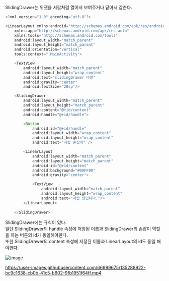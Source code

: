 SlidingDrawer는 위젯을 서랍처럼 열어서 보여주거나 닫아서 감춘다.

```java
<?xml version="1.0" encoding="utf-8"?>

<LinearLayout xmlns:android="http://schemas.android.com/apk/res/android"
    xmlns:app="http://schemas.android.com/apk/res-auto"
    xmlns:tools="http://schemas.android.com/tools"
    android:layout_width="match_parent"
    android:layout_height="match_parent"
    android:orientation="vertical"
    tools:context=".MainActivity">

    <TextView
        android:layout_width="match_parent"
        android:layout_height="wrap_content"
        android:text="slidingDrawer 바깥"
        android:gravity="center"
        android:textSize="20sp"/>

    <SlidingDrawer
        android:layout_width="match_parent"
        android:layout_height="match_parent"
        android:content="@+id/content"
        android:handle="@+id/handle">

        <Button
            android:id="@+id/handle"
            android:layout_width="wrap_content"
            android:layout_height="wrap_content"
            android:text="서랍 손잡이" />

        <LinearLayout
            android:layout_width="match_parent"
            android:layout_height="match_parent"
            android:id="@+id/content"
            android:background="#00FF00"
            android:gravity="center">

            <TextView
                android:layout_width="match_parent"
                android:layout_height="wrap_content"
                android:text="서랍 안입니다."/>
        </LinearLayout>
        
    </SlidingDrawer>

```

SlidingDrawer에는 규칙이 있다.  
일단 SlidingDrawer의 handle 속성에 저장된 이름과 SlidingDrawer의 손잡이 역할을 하는 버튼의 id가 동일해야한다.  
또한 SlidingDrawer의 content 속성에 지정된 이름과 LinearLayout의 id도 동일 해야한다.  

![image](https://user-images.githubusercontent.com/66999675/135288878-9fa3797a-21e3-4c62-8d38-f191af71bd83.png)  



https://user-images.githubusercontent.com/66999675/135288922-bc9c1638-cb0b-41c5-b602-9fb1951f64ff.mp4


